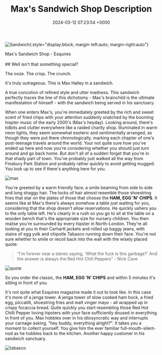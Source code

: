 ﻿---
layout: post
title:  Max's Sandwich Shop Description
date:   2024-03-12 07:23:54 +0000
---
![Sandwich]({{site.baseurl}}/assets/sandwich.jpeg){:style="display:block; margin-left:auto; margin-right:auto"}
<figcaption>Max's Sandwich Shop - Esquires</figcaption>
<br>
## Well isn't that something special? 

The ooze. The crisp. The crunch. 

It's truly outrageous. This is Max Halley in a sandwich.

A true concotion of refined style and utter madness. This sandwich perfectly traces the line of this dichotomy - Max's brainchild is the ultimate manifestation of himself - with the sandwich being served in his sanctuary. 

When one enters Max's, you're immediately greeted by the rich and sweet scent of fried chips with your attention suddenly snatched by the booming hispter music of the early 2000's (Max's heyday). Looking around, there's tidbits and clutter everywhere like a raided charity shop. Illuminated in warm neon lights, they seem somewhat esoteric and sentimentally arranged, as though they were put there chronologically, marking each chapter of one's post-teenage travels around the world. Your not quite sure how you've ended up here and now you're considering whether you should just turn around and go back home. But don't all of a sudden forget that you're in that shady part of town. You've probably just walked all the way from Finsbury Park Station and probably rather quickly to avoid getting mugged. You look up to see if there's anything here for you. 



![max]({{site.baseurl}}/assets/maxhalley.jpg)

You're greeted by a warm friendly face; a smile beaming from side to side and long shaggy hair. The locks of hair almost resemble those shoestring fries that star on the plates of those that choose the **HAM, EGG 'N' CHIPS**. It seems like at Max's there's always somehow a table just waiting for you, considering that the shop doesn't allow reservations. He quickly ushers you to the only table left. He's clearly in a rush so you go to sit at the table on a wooden bench that's the appropriate size for nursery children. You then realise you're surrounded by every hipster in North-London. They're all looking at you in their Carhartt jackets and rolled up baggy jeans, with stains of egg yolk and chipotle Tabasco running down their face. You're not sure whether to smile or recoil back into the wall with the wisely placed quote:

> “I'm forever near a stereo saying, 'What the fuck is this garbage?' And the answer is always the Red Hot Chili Peppers" - Nick Cave 

![quote]({{site.baseurl}}/assets/quote.jpg)

So you order the classic, the **HAM, EGG 'N' CHIPS** and within 5 minutes it's sitting in front of you. 

It's not quite what Esquires magazine made it out to look like. In this case it's more of a jenga tower. A jenga tower of slow cooked ham hock, a fried egg, piccalilli, shoestring fries and malt vinger mayo - all wrapped up in crispy focaccia bread. Quite quickly you start resembling those Red Hot Chilli Pepper loving hipsters with your face sufficiently doused in everything in front of you. Max hobbles over in his idiosyncratic way and interrupts your carnage asking, "hey buddy, everything alright?". It takes you a moment to collect yourself. You give him the ever familiar full-mouth-silent-nod as he hobbles back to the kitchen. Another happy customer in his sandwich sanctuary. 

 ![tabasco]({{site.baseurl}}/assets/tabasco.jpg)



